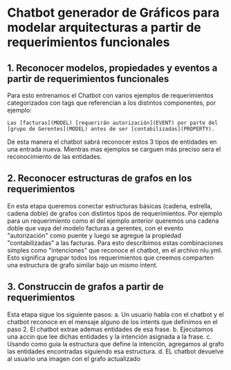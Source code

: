 # Chatbot generador de Gráficos para modelar arquitecturas a partir de requerimientos funcionales

## 1. Reconocer modelos, propiedades y eventos a partir de requerimientos funcionales

Para esto entrenamos el Chatbot con varios ejemplos de requerimientos categorizados con tags que referencian a los distintos componentes, por ejemplo:

```
Las [facturas](MODEL) [requerirán autorización](EVENT) por parte del [grupo de Gerentes](MODEL) antes de ser [contabilizadas](PROPERTY).
```

De esta manera el chatbot sabrá reconocer estos 3 tipos de entidades en una entrada nueva.
Mientras mas ejemplos se carguen más preciso sera el reconocimiento de las entidades.

## 2. Reconocer estructuras de grafos en los requerimientos
En esta etapa queremos conectar estructuras básicas (cadena, estrella, cadena doble) de grafos con distintos tipos de requerimientos. 
Por ejemplo para un requerimiento como el del ejemplo anterior queremos una cadena doble que vaya del modelo facturas a gerentes, con el evento "autorización" como puente y luego se agregue la propiedad "contabilizadas" a las facturas.
Para esto describimos estas combinaciones simples como "intenciones" que reconoce el chatbot, en el archivo nlu.yml.
Esto significa agrupar todos los requerimientos que creemos comparten una estructura de grafo similar bajo un mismo intent.

## 3. Construccin de grafos a partir de requerimientos
Esta etapa sigue los siguiente pasos:
a. Un usuario habla con el chatbot y el chatbot reconoce en el mensaje alguno de los intents que definimos en el paso 2. El chatbot extrae ademas entidades de esa frase.
b. Ejecutamos una accin que lee dichas entidades y la intención asignada a la frase. 
c. Usando como guia la estructura que define la intención, agregamos al grafo las entidades encontradas siguiendo esa estructura.
d. EL chatbot devuelve al usuario una imagen con el grafo actualizado


